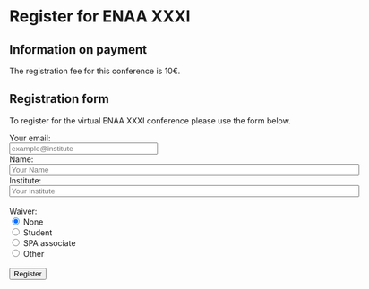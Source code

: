 # Register for ENAA XXXI

## Information on payment

The registration fee for this conference is 10€. 
## Registration form

To register for the virtual ENAA XXXI conference please use the form below. 

<form
  action="https://formspree.io/f/meqpyvlz"
  method="POST"
>
<label>
    Your email:
<br>
    <input type="email" name="_replyto" size="30" placeholder="example@institute">
  </label>
<br>
<label>
    Name:
<br>
    <input type="text" name="name" size="75" placeholder="Your Name">
  </label>
<br>
 <label>
    Institute:
<br>
    <input type="text" name="institute" size="75" placeholder="Your Institute">
  </label>
<br>
<br>
   <label>Waiver:</label>
<br>
      <input type="radio" id="none" name="waiver" value="none" required="required" checked="checked">
      <label for="none">None</label><br>
      <input type="radio" id="student" name="waiver" value="student">
      <label for="student">Student</label><br>
      <input type="radio" id="spa" name="waiver" value="spa">
      <label for="spa">SPA associate</label><br>
      <input type="radio" id="other" name="waiver" value="other">
      <label for="other">Other</label><br>
<br>
  <button type="submit">Register</button>
</form>
